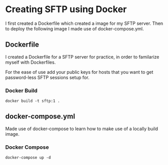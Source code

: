 # Creating SFTP using Docker
I first created a Dockerfile which created a image for my SFTP server. Then to deploy the following image I made use of docker-compose.yml.

## Dockerfile 
I created a Dockerfile for a SFTP server for practice, in order to familarize myself with Dockerfiles.

For the ease of use add your public keys for hosts that you want to get password-less SFTP sessions setup for.
### Docker Build
```
docker build -t sftp:1 .
```

## docker-compose.yml
Made use of docker-compose to learn how to make use of a locally build image.
### Docker Compose
```
docker-compose up -d
```
